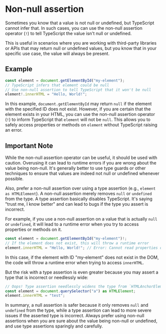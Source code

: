 # Non-null assertion

Sometimes you know that a value is not null or undefined, but TypeScript cannot infer that. In such cases, you can use the non-null assertion operator (`!`) to tell TypeScript the value isn't null or undefined.

This is useful in scenarios where you are working with third-party libraries or APIs that may return null or undefined values, but you know that in your specific use case, the value will always be present.

## Example

```typescript
const element = document.getElementById("my-element");
// TypeScript infers that element could be null
// Use non-null assertion to tell TypeScript that it won't be null
element!.innerHTML = "Hello, World!";
```

In this example, `document.getElementById` may return `null` if the element with the specified ID does not exist. However, if you are certain that the element exists in your HTML, you can use the non-null assertion operator (`!`) to inform TypeScript that `element` will not be `null`. This allows you to safely access properties or methods on `element` without TypeScript raising an error.

## Important Note

While the non-null assertion operator can be useful, it should be used with caution. Overusing it can lead to runtime errors if you are wrong about the value being non-null. It's generally better to use type guards or other techniques to ensure that values are indeed not null or undefined whenever possible.

Also, prefer a non-null assertion over using a type assertion (e.g., `element as HTMLElement`). A non-null assertion merely removes `null` or `undefined` from the type. A type assertion basically disables TypeScript. It's saying "trust me, I know better" and can lead to bugs if the type you assert is incorrect.

For example, if you use a non-null assertion on a value that is actually `null` or `undefined`, it will lead to a runtime error when you try to access properties or methods on it.

```typescript
const element = document.getElementById("my-element")!;
// If the element does not exist, this will throw a runtime error
element.innerHTML = "Hello, World!"; // Error: Cannot read properties of null (reading 'innerHTML')
```

In this case, if the element with ID "my-element" does not exist in the DOM, the code will throw a runtime error when trying to access `innerHTML`.

But the risk with a type assertion is even greater because you may assert a type that is incorrect or needlessly wide:

```typescript
// Oops! Type assertion needlessly widens the type from `HTMLAnchorElement` to `HTMLElement`
const element = document.querySelector("a") as HTMLElement;
element.innerHTML = "test";
```

In summary, a null assertion is safer because it only removes `null` and `undefined` from the type, while a type assertion can lead to more severe issues if the asserted type is incorrect. Always prefer using non-null assertions when you are sure about the value being non-null or undefined, and use type assertions sparingly and carefully.
